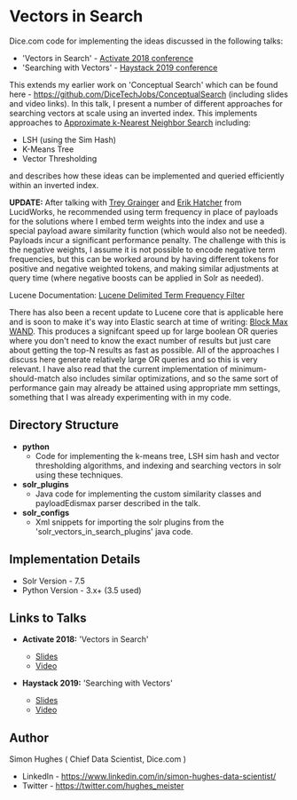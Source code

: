 # Vectors in Search

Dice.com code for implementing the ideas discussed in the following talks:

* 'Vectors in Search' - [Activate 2018 conference](https://activate-conf.com/more-events/)
* 'Searching with Vectors' - [Haystack 2019 conference](https://haystackconf.com/2019/vectors/)

This extends my earlier work on 'Conceptual Search' which can be found here - https://github.com/DiceTechJobs/ConceptualSearch (including slides and video links). In this talk, I present a number of different approaches for searching vectors at scale using an inverted index. This implements approaches to [Approximate k-Nearest Neighbor Search](https://en.wikipedia.org/wiki/Nearest_neighbor_search#Approximate_nearest_neighbor) including:

- LSH (using the Sim Hash)
- K-Means Tree
- Vector Thresholding

and describes how these ideas can be implemented and queried efficiently within an inverted index.

**UPDATE:**
After talking with [Trey Grainger](https://www.linkedin.com/in/treygrainger/) and [Erik Hatcher](https://www.linkedin.com/in/erik-hatcher-94820/) from LucidWorks, he recommended using term frequency in place of payloads for the solutions where I embed term weights into the index and use a special payload aware similarity function (which would also not be needed). Payloads incur a significant performance penalty. The challenge with this is the negative weights, I assume it is not possible to encode negative term frequencies, but this can be worked around by having different tokens for positive and negative weighted tokens, and making similar adjustments at query time (where negative boosts can be applied in Solr as needed).

Lucene Documentation: [Lucene Delimited Term Frequency Filter](https://lucene.apache.org/core/7_0_0/analyzers-common/org/apache/lucene/analysis/miscellaneous/DelimitedTermFrequencyTokenFilter.html)

There has also been a recent update to Lucene core that is applicable here and is soon to make it's way into Elastic search at time of writing: [Block Max WAND](https://www.elastic.co/blog/faster-retrieval-of-top-hits-in-elasticsearch-with-block-max-wand). This produces a signifcant speed up for large boolean OR queries where you don't need to know the exact number of results but just care about getting the top-N results as fast as possible. All of the approaches I discuss here generate relatively large OR queries and so this is very relevant. I have also read that the current implementation of minimum-should-match also includes similar optimizations, and so the same sort of performance gain may already be attained using appropriate mm settings, something that I was already experimenting with in my code.  

## Directory Structure
- **python**
  - Code for implementing the k-means tree, LSH sim hash and vector thresholding algorithms, and indexing and searching vectors in solr using these techniques.
- **solr_plugins**
  - Java code for implementing the custom similarity classes and payloadEdismax parser described in the talk.
- **solr_configs**
  - Xml snippets for importing the solr plugins from the 'solr_vectors_in_search_plugins' java code.

## Implementation Details
- Solr Version - 7.5
- Python Version - 3.x+ (3.5 used)

## Links to Talks

* **Activate 2018:** 'Vectors in Search'
  * [Slides](https://www.slideshare.net/lucidworks/vectors-in-search-towards-more-semantic-matching-simon-hughes-dicecom?qid=4c9af9c0-0554-4251-bd47-9345ff508569&v=&b=&from_search=2)
  * [Video](https://www.youtube.com/watch?v=rSDqhGn_8Zo&list=PLU6n9Voqu_1HW8-VavVMa9lP8-oF8Oh5t&index=21&t=56s)

* **Haystack 2019:** 'Searching with Vectors'
  * [Slides](https://www.slideshare.net/o19s/haystack-2019-search-with-vectors-simon-hughes)
  * [Video](https://www.youtube.com/watch?v=hycH6Rn4RaU&list=PLCoJWKqBHERu9Fe0W12D7XKwGT2eoJJNU&index=19)

## Author
Simon Hughes ( Chief Data Scientist, Dice.com )
* LinkedIn - https://www.linkedin.com/in/simon-hughes-data-scientist/
* Twitter - https://twitter.com/hughes_meister  